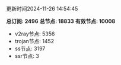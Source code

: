 更新时间2024-11-26 14:54:45

**总订阅: 2496**
**总节点: 18833**
**有效节点: 10008**
- v2ray节点: 5356
- trojan节点: 1452
- ss节点: 3197
- ssr节点: 3
